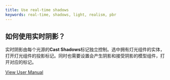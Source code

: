 ```yaml
---
title: Use real-time shadows
keywords: real-time, shadows, light, realism, pbr
---
```


## 如何使用实时阴影？

实时阴影由每个光源的**Cast Shadows**标记独立控制。选中拥有灯光组件的实体，打开灯光组件的投影标记。同时也需要设置会产生阴影和接受阴影的模型组件，打开对应的标记。

<a class="docs" href="http://developer.playcanvas.com/en/user-manual/graphics/lighting/shadows/" target="_blank">View User Manual</a>


